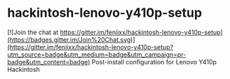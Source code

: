 # hackintosh-lenovo-y410p-setup

[![Join the chat at https://gitter.im/feniixx/hackintosh-lenovo-y410p-setup](https://badges.gitter.im/Join%20Chat.svg)](https://gitter.im/feniixx/hackintosh-lenovo-y410p-setup?utm_source=badge&utm_medium=badge&utm_campaign=pr-badge&utm_content=badge)
Post-install configuration for Lenovo Y410p Hackintosh
